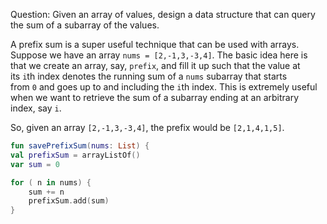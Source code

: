 
Question: Given an array of values, design a data structure that can query the sum of a subarray of the values.

A prefix sum is a super useful technique that can be used with arrays. Suppose we have an array `nums = [2,-1,3,-3,4]`. The basic idea here is that we create an array, say, `prefix`, and fill it up such that the value at its `i`th index denotes the running sum of a `nums` subarray that starts from `0` and goes up to and including the `i`th index. This is extremely useful when we want to retrieve the sum of a subarray ending at an arbitrary index, say `i`.

So, given an array `[2,-1,3,-3,4]`, the prefix would be `[2,1,4,1,5]`.


```kotlin
fun savePrefixSum(nums: List) {
val prefixSum = arrayListOf()
var sum = 0

for ( n in nums) {
	sum += n
	prefixSum.add(sum)
}
```